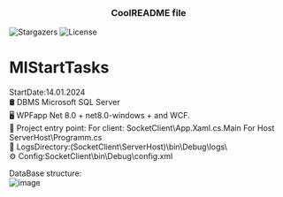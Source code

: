 <br/>
<p align="center">
  <h3 align="center">CoolREADME file</h3>

  <p align="center">
    
  </p>
</p>

![Stargazers](https://img.shields.io/github/stars/ShaanCoding/ReadME-Generator?style=social) ![License](https://img.shields.io/github/license/ShaanCoding/ReadME-Generator) 

# MlStartTasks
StartDate:14.01.2024  
🛢️  DBMS Microsoft SQL Server  
🖥️ WPFapp Net 8.0 + net8.0-windows + and WCF.  
🚀 Project entry point: For client: SocketClient\App.Xaml.cs.Main  For Host ServerHost\Programm.cs  
📜 LogsDirectory:(SocketClient\ServerHost)\bin\Debug\logs\   
⚙️ Config:SocketClient\bin\Debug\config.xml   

DataBase structure:  
![image](https://github.com/IoannTerrible/MlStartTasks/assets/116111680/221d56a0-6ebd-4665-8427-6a5b06977e92)
